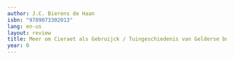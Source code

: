 ```yaml
---
author: J.C. Bierens de Haan
isbn: "9789073302013"
lang: en-us
layout: review
title: Meer om Cieraet als Gebruijck / Tuingeschiedenis van Gelderse buitenplaatsen
year: 0
---
```

